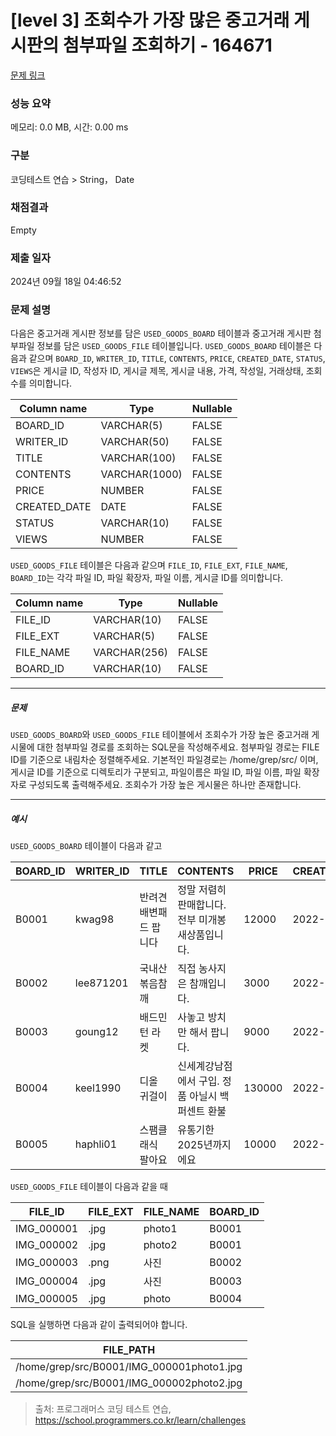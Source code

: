 # [level 3] 조회수가 가장 많은 중고거래 게시판의 첨부파일 조회하기 - 164671 

[문제 링크](https://school.programmers.co.kr/learn/courses/30/lessons/164671) 

### 성능 요약

메모리: 0.0 MB, 시간: 0.00 ms

### 구분

코딩테스트 연습 > String， Date

### 채점결과

Empty

### 제출 일자

2024년 09월 18일 04:46:52

### 문제 설명

<p style="user-select: auto !important;">다음은 중고거래 게시판 정보를 담은 <code style="user-select: auto !important;">USED_GOODS_BOARD</code> 테이블과 중고거래 게시판 첨부파일 정보를 담은 <code style="user-select: auto !important;">USED_GOODS_FILE</code> 테이블입니다. <code style="user-select: auto !important;">USED_GOODS_BOARD</code> 테이블은 다음과 같으며 <code style="user-select: auto !important;">BOARD_ID</code>, <code style="user-select: auto !important;">WRITER_ID</code>, <code style="user-select: auto !important;">TITLE</code>, <code style="user-select: auto !important;">CONTENTS</code>, <code style="user-select: auto !important;">PRICE</code>, <code style="user-select: auto !important;">CREATED_DATE</code>, <code style="user-select: auto !important;">STATUS</code>, <code style="user-select: auto !important;">VIEWS</code>은 게시글 ID, 작성자 ID, 게시글 제목, 게시글 내용, 가격, 작성일, 거래상태, 조회수를 의미합니다.</p>
<table class="table" style="user-select: auto !important;">
        <thead style="user-select: auto !important;"><tr style="user-select: auto !important;">
<th style="user-select: auto !important;">Column name</th>
<th style="user-select: auto !important;">Type</th>
<th style="user-select: auto !important;">Nullable</th>
</tr>
</thead>
        <tbody style="user-select: auto !important;"><tr style="user-select: auto !important;">
<td style="user-select: auto !important;">BOARD_ID</td>
<td style="user-select: auto !important;">VARCHAR(5)</td>
<td style="user-select: auto !important;">FALSE</td>
</tr>
<tr style="user-select: auto !important;">
<td style="user-select: auto !important;">WRITER_ID</td>
<td style="user-select: auto !important;">VARCHAR(50)</td>
<td style="user-select: auto !important;">FALSE</td>
</tr>
<tr style="user-select: auto !important;">
<td style="user-select: auto !important;">TITLE</td>
<td style="user-select: auto !important;">VARCHAR(100)</td>
<td style="user-select: auto !important;">FALSE</td>
</tr>
<tr style="user-select: auto !important;">
<td style="user-select: auto !important;">CONTENTS</td>
<td style="user-select: auto !important;">VARCHAR(1000)</td>
<td style="user-select: auto !important;">FALSE</td>
</tr>
<tr style="user-select: auto !important;">
<td style="user-select: auto !important;">PRICE</td>
<td style="user-select: auto !important;">NUMBER</td>
<td style="user-select: auto !important;">FALSE</td>
</tr>
<tr style="user-select: auto !important;">
<td style="user-select: auto !important;">CREATED_DATE</td>
<td style="user-select: auto !important;">DATE</td>
<td style="user-select: auto !important;">FALSE</td>
</tr>
<tr style="user-select: auto !important;">
<td style="user-select: auto !important;">STATUS</td>
<td style="user-select: auto !important;">VARCHAR(10)</td>
<td style="user-select: auto !important;">FALSE</td>
</tr>
<tr style="user-select: auto !important;">
<td style="user-select: auto !important;">VIEWS</td>
<td style="user-select: auto !important;">NUMBER</td>
<td style="user-select: auto !important;">FALSE</td>
</tr>
</tbody>
      </table>
<p style="user-select: auto !important;"><code style="user-select: auto !important;">USED_GOODS_FILE</code> 테이블은 다음과 같으며 <code style="user-select: auto !important;">FILE_ID</code>, <code style="user-select: auto !important;">FILE_EXT</code>, <code style="user-select: auto !important;">FILE_NAME</code>, <code style="user-select: auto !important;">BOARD_ID</code>는 각각 파일 ID, 파일 확장자, 파일 이름, 게시글 ID를 의미합니다.</p>
<table class="table" style="user-select: auto !important;">
        <thead style="user-select: auto !important;"><tr style="user-select: auto !important;">
<th style="user-select: auto !important;">Column name</th>
<th style="user-select: auto !important;">Type</th>
<th style="user-select: auto !important;">Nullable</th>
</tr>
</thead>
        <tbody style="user-select: auto !important;"><tr style="user-select: auto !important;">
<td style="user-select: auto !important;">FILE_ID</td>
<td style="user-select: auto !important;">VARCHAR(10)</td>
<td style="user-select: auto !important;">FALSE</td>
</tr>
<tr style="user-select: auto !important;">
<td style="user-select: auto !important;">FILE_EXT</td>
<td style="user-select: auto !important;">VARCHAR(5)</td>
<td style="user-select: auto !important;">FALSE</td>
</tr>
<tr style="user-select: auto !important;">
<td style="user-select: auto !important;">FILE_NAME</td>
<td style="user-select: auto !important;">VARCHAR(256)</td>
<td style="user-select: auto !important;">FALSE</td>
</tr>
<tr style="user-select: auto !important;">
<td style="user-select: auto !important;">BOARD_ID</td>
<td style="user-select: auto !important;">VARCHAR(10)</td>
<td style="user-select: auto !important;">FALSE</td>
</tr>
</tbody>
      </table>
<hr style="user-select: auto !important;">

<h5 style="user-select: auto !important;">문제</h5>

<p style="user-select: auto !important;"><code style="user-select: auto !important;">USED_GOODS_BOARD</code>와 <code style="user-select: auto !important;">USED_GOODS_FILE</code> 테이블에서 조회수가 가장 높은 중고거래 게시물에 대한 첨부파일 경로를 조회하는  SQL문을 작성해주세요. 첨부파일 경로는 FILE ID를 기준으로 내림차순 정렬해주세요. 기본적인 파일경로는 /home/grep/src/ 이며, 게시글 ID를 기준으로 디렉토리가 구분되고, 파일이름은 파일 ID, 파일 이름, 파일 확장자로 구성되도록 출력해주세요. 조회수가 가장 높은 게시물은 하나만 존재합니다.</p>

<hr style="user-select: auto !important;">

<h5 style="user-select: auto !important;">예시</h5>

<p style="user-select: auto !important;"><code style="user-select: auto !important;">USED_GOODS_BOARD</code> 테이블이 다음과 같고</p>
<table class="table" style="user-select: auto !important;">
        <thead style="user-select: auto !important;"><tr style="user-select: auto !important;">
<th style="user-select: auto !important;">BOARD_ID</th>
<th style="user-select: auto !important;">WRITER_ID</th>
<th style="user-select: auto !important;">TITLE</th>
<th style="user-select: auto !important;">CONTENTS</th>
<th style="user-select: auto !important;">PRICE</th>
<th style="user-select: auto !important;">CREATED_DATE</th>
<th style="user-select: auto !important;">STATUS</th>
<th style="user-select: auto !important;">VIEWS</th>
</tr>
</thead>
        <tbody style="user-select: auto !important;"><tr style="user-select: auto !important;">
<td style="user-select: auto !important;">B0001</td>
<td style="user-select: auto !important;">kwag98</td>
<td style="user-select: auto !important;">반려견 배변패드 팝니다</td>
<td style="user-select: auto !important;">정말 저렴히 판매합니다. 전부 미개봉 새상품입니다.</td>
<td style="user-select: auto !important;">12000</td>
<td style="user-select: auto !important;">2022-10-01</td>
<td style="user-select: auto !important;">DONE</td>
<td style="user-select: auto !important;">250</td>
</tr>
<tr style="user-select: auto !important;">
<td style="user-select: auto !important;">B0002</td>
<td style="user-select: auto !important;">lee871201</td>
<td style="user-select: auto !important;">국내산 볶음참깨</td>
<td style="user-select: auto !important;">직접 농사지은 참깨입니다.</td>
<td style="user-select: auto !important;">3000</td>
<td style="user-select: auto !important;">2022-10-02</td>
<td style="user-select: auto !important;">DONE</td>
<td style="user-select: auto !important;">121</td>
</tr>
<tr style="user-select: auto !important;">
<td style="user-select: auto !important;">B0003</td>
<td style="user-select: auto !important;">goung12</td>
<td style="user-select: auto !important;">배드민턴 라켓</td>
<td style="user-select: auto !important;">사놓고 방치만 해서 팝니다.</td>
<td style="user-select: auto !important;">9000</td>
<td style="user-select: auto !important;">2022-10-02</td>
<td style="user-select: auto !important;">SALE</td>
<td style="user-select: auto !important;">212</td>
</tr>
<tr style="user-select: auto !important;">
<td style="user-select: auto !important;">B0004</td>
<td style="user-select: auto !important;">keel1990</td>
<td style="user-select: auto !important;">디올 귀걸이</td>
<td style="user-select: auto !important;">신세계강남점에서 구입. 정품 아닐시 백퍼센트 환불</td>
<td style="user-select: auto !important;">130000</td>
<td style="user-select: auto !important;">2022-10-02</td>
<td style="user-select: auto !important;">SALE</td>
<td style="user-select: auto !important;">199</td>
</tr>
<tr style="user-select: auto !important;">
<td style="user-select: auto !important;">B0005</td>
<td style="user-select: auto !important;">haphli01</td>
<td style="user-select: auto !important;">스팸클래식 팔아요</td>
<td style="user-select: auto !important;">유통기한 2025년까지에요</td>
<td style="user-select: auto !important;">10000</td>
<td style="user-select: auto !important;">2022-10-02</td>
<td style="user-select: auto !important;">SALE</td>
<td style="user-select: auto !important;">121</td>
</tr>
</tbody>
      </table>
<p style="user-select: auto !important;"><code style="user-select: auto !important;">USED_GOODS_FILE</code> 테이블이 다음과 같을 때</p>
<table class="table" style="user-select: auto !important;">
        <thead style="user-select: auto !important;"><tr style="user-select: auto !important;">
<th style="user-select: auto !important;">FILE_ID</th>
<th style="user-select: auto !important;">FILE_EXT</th>
<th style="user-select: auto !important;">FILE_NAME</th>
<th style="user-select: auto !important;">BOARD_ID</th>
</tr>
</thead>
        <tbody style="user-select: auto !important;"><tr style="user-select: auto !important;">
<td style="user-select: auto !important;">IMG_000001</td>
<td style="user-select: auto !important;">.jpg</td>
<td style="user-select: auto !important;">photo1</td>
<td style="user-select: auto !important;">B0001</td>
</tr>
<tr style="user-select: auto !important;">
<td style="user-select: auto !important;">IMG_000002</td>
<td style="user-select: auto !important;">.jpg</td>
<td style="user-select: auto !important;">photo2</td>
<td style="user-select: auto !important;">B0001</td>
</tr>
<tr style="user-select: auto !important;">
<td style="user-select: auto !important;">IMG_000003</td>
<td style="user-select: auto !important;">.png</td>
<td style="user-select: auto !important;">사진</td>
<td style="user-select: auto !important;">B0002</td>
</tr>
<tr style="user-select: auto !important;">
<td style="user-select: auto !important;">IMG_000004</td>
<td style="user-select: auto !important;">.jpg</td>
<td style="user-select: auto !important;">사진</td>
<td style="user-select: auto !important;">B0003</td>
</tr>
<tr style="user-select: auto !important;">
<td style="user-select: auto !important;">IMG_000005</td>
<td style="user-select: auto !important;">.jpg</td>
<td style="user-select: auto !important;">photo</td>
<td style="user-select: auto !important;">B0004</td>
</tr>
</tbody>
      </table>
<p style="user-select: auto !important;">SQL을 실행하면 다음과 같이 출력되어야 합니다.</p>
<table class="table" style="user-select: auto !important;">
        <thead style="user-select: auto !important;"><tr style="user-select: auto !important;">
<th style="user-select: auto !important;">FILE_PATH</th>
</tr>
</thead>
        <tbody style="user-select: auto !important;"><tr style="user-select: auto !important;">
<td style="user-select: auto !important;">/home/grep/src/B0001/IMG_000001photo1.jpg</td>
</tr>
<tr style="user-select: auto !important;">
<td style="user-select: auto !important;">/home/grep/src/B0001/IMG_000002photo2.jpg</td>
</tr>
</tbody>
      </table>

> 출처: 프로그래머스 코딩 테스트 연습, https://school.programmers.co.kr/learn/challenges
